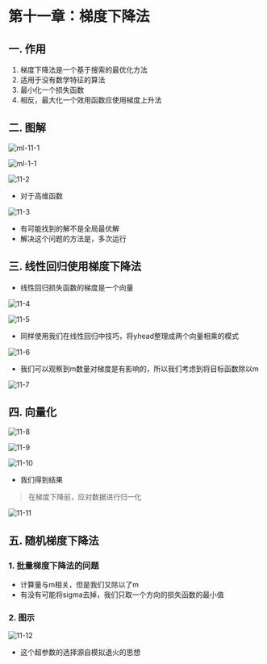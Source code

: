 # 第十一章：梯度下降法

## 一. 作用
1. 梯度下降法是一个基于搜索的最优化方法
2. 适用于没有数学特征的算法
3. 最小化一个损失函数
4. 相反，最大化一个效用函数应使用梯度上升法

## 二. 图解
![ml-11-1](https://s2.ax1x.com/2020/01/08/lgXD6P.md.png)

![ml-1-1](https://s2.ax1x.com/2020/01/15/lXPsbj.md.png)

![11-2](https://s2.ax1x.com/2020/01/15/lXp8Ds.md.png)

* 对于高维函数

![11-3](https://s2.ax1x.com/2020/01/15/lXpN5V.md.png)

* 有可能找到的解不是全局最优解
* 解决这个问题的方法是，多次运行

## 三. 线性回归使用梯度下降法
* 线性回归损失函数的梯度是一个向量

![11-4](https://s2.ax1x.com/2020/01/15/lXp0v4.md.png)

![11-5](https://s2.ax1x.com/2020/01/15/lXpLPf.md.png)



* 同样使用我们在线性回归中技巧，将yhead整理成两个向量相乘的模式

![11-6](https://s2.ax1x.com/2020/01/15/lX9uZR.md.png)

* 我们可以观察到m数量对梯度是有影响的，所以我们考虑到将目标函数除以m

![11-7](https://s2.ax1x.com/2020/01/15/lX93RO.md.png)


## 四. 向量化
![11-8](https://s2.ax1x.com/2020/01/15/lX90FP.md.png)

![11-9](https://s2.ax1x.com/2020/01/15/lXCSSO.md.png)

![11-10](https://s2.ax1x.com/2020/01/15/lXC17n.md.png)

* 我们得到结果



> 在梯度下降前，应对数据进行归一化

![11-11](https://s2.ax1x.com/2020/01/15/lXCUcF.md.png)

## 五. 随机梯度下降法

### 1. 批量梯度下降法的问题
* 计算量与m相关，但是我们又除以了m
* 有没有可能将sigma去掉，我们只取一个方向的损失函数的最小值

### 2. 图示

![11-12](https://s2.ax1x.com/2020/01/15/lXCrA1.md.png)

* 这个超参数的选择源自模拟退火的思想




<comment/>
